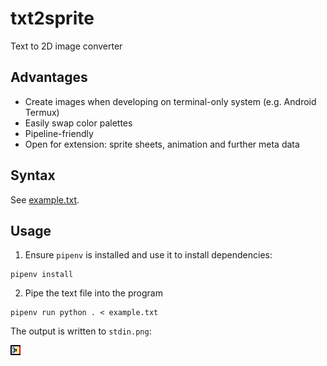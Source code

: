 # txt2sprite

Text to 2D image converter

## Advantages

* Create images when developing on terminal-only system (e.g. Android Termux)
* Easily swap color palettes
* Pipeline-friendly
* Open for extension: sprite sheets, animation and further meta data

## Syntax

See [example.txt](example.txt).

## Usage

1. Ensure `pipenv` is installed and use it to install dependencies:

```
pipenv install
```

2. Pipe the text file into the program

```
pipenv run python . < example.txt
```

The output is written to `stdin.png`:

![Result](stdin.png)
